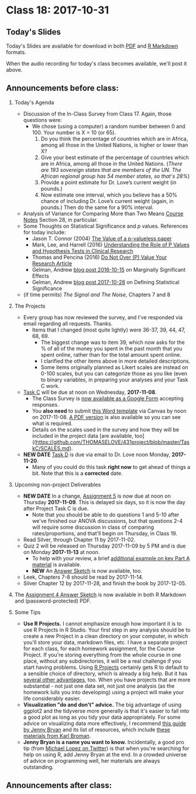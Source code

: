 # Class 18: 2017-10-31

## Today's Slides

Today's Slides are available for download in both [PDF](https://github.com/THOMASELOVE/431slides/blob/master/class_18/431_2017_class-18-slides.pdf) and [R Markdown](https://github.com/THOMASELOVE/431slides/blob/master/class_18/431_2017_class-18-slides.Rmd) formats. 

When the audio recording for today's class becomes available, we'll post it above.

## Announcements before class:

1. Today's Agenda
    - Discussion of the In-Class Survey from Class 17. Again, those questions were:
        - We chose (using a computer) a random number between 0 and 100. Your number is X = 10 (or 65).
            1. Do you think the percentage of countries which are in Africa, among all those in the United Nations, is higher or lower than X?
            2. Give your best estimate of the percentage of countries which are in Africa, among all those in the United Nations. (*There are 193 sovereign states that are members of the UN. The African regional group has 54 member states, so that's 28%*)
            3. Provide a point estimate for Dr. Love’s current weight (in pounds.) 
            4. Now estimate one interval, which you believe has a 50% chance of including Dr. Love’s current weight (again, in pounds.) Then do the same for a 90% interval.
    - Analysis of Variance for Comparing More than Two Means [Course Notes](https://thomaselove.github.io/431notes/) Section 28, in particular.
    - Some Thoughts on Statistical Significance and *p* values. References for today include:
        - Jason T. Connor (2004) [The Value of a p-valueless paper](https://www.nature.com/ajg/journal/v99/n9/pdf/ajg2004321a.pdf?origin=ppub)
        - Mark, Lee, and Harrell (2016) [Understanding the Role of P Values and Hypothesis Tests in Clinical Research](https://jamanetwork.com/journals/jamacardiology/article-abstract/2566171)
        - Thomas and Pencina (2016) [Do Not Over (P) Value Your Research Article](https://jamanetwork.com/journals/jamacardiology/fullarticle/2566166)
        - Gelman, Andrew [blog post 2016-10-15](http://andrewgelman.com/2016/10/15/marginally-significant-effects-as-evidence-for-hypotheses-changing-attitudes-over-four-decades/) on Marginally Significant Effects
        - Gelman, Andrew [blog post 2017-10-28](http://andrewgelman.com/2017/10/28/favorite-definition-statistical-significance/) on Defining Statistical Significance
    - (if time permits) *The Signal and The Noise*, Chapters 7 and 8
    
2. The Projects
    - Every group has now reviewed the survey, and I've responded via email regarding all requests. Thanks.
        - Items that I changed (most quite lightly) were 36-37, 39, 44, 47, 68, 69. 
            - The biggest change was to item 39, which now asks for the % of all of the money you spent in the past month that you spent online, rather than for the total amount spent online.
            - I clarified the other items above in more detailed descriptions.
            - Some items originally planned as Likert scales are instead on 0-100 scales, but you can categorize those as you like (even to binary variables, in preparing your analyses and your Task C work.
     - [Task C](https://github.com/THOMASELOVE/431project/tree/master/TaskC) will be due at noon on Wednesday, **2017-11-08**. 
        - The Class Survey is [now available as a Google Form](https://goo.gl/forms/bB1xJ16NnLihP9Gu1) accepting responses.
        - You **also need** to submit [this Word template](https://github.com/THOMASELOVE/431project/blob/master/TaskC/2017_task_C_template_for_YOUR_NAME.docx) via Canvas by noon on 2017-11-08. [A PDF version](https://github.com/THOMASELOVE/431project/blob/master/TaskC/2017_What-does-the-Project-Task-C-template-look-like.pdf) is also available so you can see what is required.
        - Details on the scales used in the survey and how they will be included in the project data [are available, too]((https://github.com/THOMASELOVE/431project/blob/master/TaskC/SCALES.md).
    - **NEW DATE** [Task D](https://github.com/THOMASELOVE/431project/tree/master/TaskD) is due via email to Dr. Love noon Monday, **2017-11-20**.
        - Many of you could do this task **right now** to get ahead of things a bit. Note that this is a **corrected** date.

3. Upcoming non-project Deliverables
    - **NEW DATE** In a change, [Assignment 5](https://github.com/THOMASELOVE/431homework/blob/master/431-2017_assignment-5.md) is now due at noon on Thursday **2017-11-09**. This is delayed six days, so it is now the day after Project Task C is due.
        - Note that you should be able to do questions 1 and 5-10 after we've finished our ANOVA discussions, but that questions 2-4 will require some discussion in class of comparing rates/proportions, and that'll begin on Thursday, in Class 19.
    - Read Silver, through Chapter 11 by 2017-11-02.
    - Quiz 2 will be released on Thursday 2017-11-09 by 5 PM and is due on Monday **2017-11-13** at noon.
        - To help with your review, a brief [additional example on key Part A material](https://github.com/THOMASELOVE/431homework/tree/master/Extra_A) is available. 
        - **NEW** An [Answer Sketch](https://github.com/THOMASELOVE/431homework/blob/master/Extra_A/extra_A.pdf) is now available, too.
    - Leek, Chapters 7-8 should be read by 2017-11-14.
    - Silver Chapter 12 by 2017-11-28, and finish the book by 2017-12-05.

4. The [Assignment 4 Answer Sketch](https://github.com/THOMASELOVE/431homework/blob/master/HW4/README.md) is now available in both R Markdown and (password-protected) PDF.

5. Some Tips
    - **Use R Projects.** I cannot emphasize enough how important it is to use R Projects in R Studio. Your first step in any analysis should be to create a new Project in a clean directory on your computer, in which you'll store your data, markdown files, etc. I have a separate project for each class, for each homework assignment, for the Course Project. If you're storing everything from the whole course in one place, without any subdirectories, it will be a real challenge if you start having problems. Using [R Projects](https://support.rstudio.com/hc/en-us/articles/200526207-Using-Projects) certainly gets R to default to a sensible choice of directory, which is already a big help. But it has [several other advantages](https://swcarpentry.github.io/r-novice-gapminder/02-project-intro/), too. When you have projects that are more substantial - not just one data set, not just one analysis (as the homework lulls you into developing) using a project will make your life considerably easier.
    - **Visualization "do and don't" advice.** The big advantage of using ggplot2 and the tidyverse more generally is that it's easier to fall into a good plot as long as you tidy your data appropriately. For some advice on visualizing data more effectively, I recommend [this guide by Jenny Bryan](http://stat545.com/block015_graph-dos-donts.html) and its list of resources, which include [these materials from Karl Broman](https://github.com/kbroman/Talk_Graphs). 
    - **Jenny Bryan is a name you want to know.** Incidentally, a good pro tip (from [Michael Lopez on Twitter](https://twitter.com/StatsbyLopez/status/916348419547062272/photo/1)) is that when you're searching for help on using R, add Jenny Bryan at the end. In a crowded universe of advice on programming well, her materials are always outstanding. 
    
## Announcements after class:
